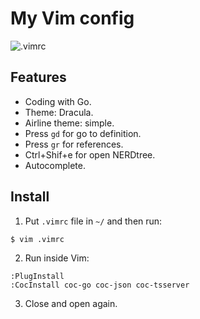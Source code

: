 # My Vim config

![.vimrc](https://i.imgur.com/VboV6Fb.png)

## Features

- Coding with Go.
- Theme: Dracula.
- Airline theme: simple.
- Press `gd` for go to definition.
- Press `gr` for references.
- Ctrl+Shif+e for open NERDtree.
- Autocomplete.

## Install

1. Put `.vimrc` file in `~/` and then run:

```bash
$ vim .vimrc
```

2. Run inside Vim:

```
:PlugInstall
:CocInstall coc-go coc-json coc-tsserver
```

3. Close and open again.
